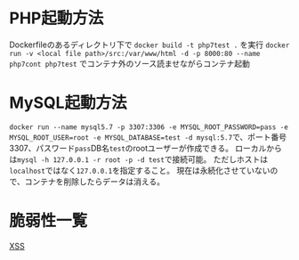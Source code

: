# PHP起動方法
Dockerfileのあるディレクトリ下で `docker build -t php7test .` を実行
`docker run -v <local file path>/src:/var/www/html -d -p 8000:80 --name php7cont php7test` でコンテナ外のソース読ませながらコンテナ起動

# MySQL起動方法
`docker run --name mysql5.7 -p 3307:3306 -e MYSQL_ROOT_PASSWORD=pass -e MYSQL_ROOT_USER=root -e MYSQL_DATABASE=test -d mysql:5.7`で、ポート番号3307、パスワード`pass`DB名`test`のrootユーザーが作成できる。
ローカルからは`mysql -h 127.0.0.1 -r root -p -d test`で接続可能。
ただしホストは`localhost`ではなく`127.0.0.1`を指定すること。
現在は永続化させていないので、コンテナを削除したらデータは消える。


# 脆弱性一覧
[XSS](./doc/xss.md)
